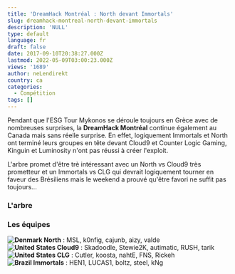 ```yaml
---
title: 'DreamHack Montréal : North devant Immortals'
slug: dreamhack-montreal-north-devant-immortals
description: 'NULL'
type: default
language: fr
draft: false
date: 2017-09-10T20:38:27.000Z
lastmod: 2022-05-09T03:00:23.000Z
views: '1689'
author: neLendirekt
country: ca
categories:
  - Compétition
tags: []
---
```

Pendant que l'ESG Tour Mykonos se déroule toujours en Grèce avec de nombreuses surprises, la **DreamHack Montréal** continue également au Canada mais sans réelle surprise. En effet, logiquement Immortals et North ont terminé leurs groupes en tête devant Cloud9 et Counter Logic Gaming, Kinguin et Luminosity n'ont pas réussi à créer l'exploit.

L'arbre promet d'être trè intéressant avec un North vs Cloud9 très prometteur et un Immortals vs CLG qui devrait logiquement tourner en faveur des Brésiliens mais le weekend a prouvé qu'être favori ne suffit pas toujours...

### **L'arbre**

### **Les équipes**

**![Denmark](/images/countries/dk.svg)⁠ North** : MSL, k0nfig, cajunb, aizy, valde  
**![United States](/images/countries/us.svg)⁠ Cloud9** : Skadoodle, Stewie2K, autimatic, RUSH, tarik  
**![United States](/images/countries/us.svg)⁠ CLG** : Cutler, koosta, nahtE, FNS, Rickeh  
**![Brazil](/images/countries/br.svg)⁠ Immortals** : HEN1, LUCAS1, boltz, steel, kNg
